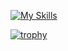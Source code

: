 <!---
keu-5/keu-5 is a ✨ special ✨ repository because its `README.md` (this file) appears on your GitHub profile.
You can click the Preview link to take a look at your changes.
--->

[![My Skills](https://skillicons.dev/icons?i=css,django,docker,elasticsearch,figma,git,github,go,html,js,latex,linux,neovim,nextjs,nginx,nodejs,npm,postgres,postman,py,rails,react,ruby,sqlite,tailwind,terraform,ts,ubuntu,vercel,vscode,vue,windows&perline=15)](https://skillicons.dev)

[![trophy](https://github-profile-trophy.vercel.app/?username=keu-5)](https://github.com/ryo-ma/github-profile-trophy)

